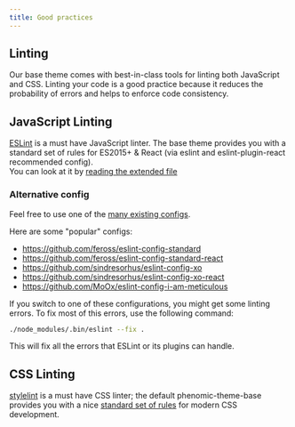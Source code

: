 ```yaml
---
title: Good practices
---
```


## Linting

Our base theme comes with best-in-class tools for linting both JavaScript
and CSS.
Linting your code is a good practice because it reduces the probability
of errors and helps to enforce code consistency.

## JavaScript Linting

[ESLint](http://eslint.org/) is a must have JavaScript linter.
The base theme provides you with a standard set of rules for ES2015+ & React
(via eslint and eslint-plugin-react recommended config).  
You can look at it by [reading the extended file](https://github.com/MoOx/phenomic/blob/master/src/eslint-config-recommended/index.js)

### Alternative config

Feel free to use one of the
[many existing configs](https://www.npmjs.com/search?q=eslint-config).

Here are some "popular" configs:

- https://github.com/feross/eslint-config-standard
- https://github.com/feross/eslint-config-standard-react
- https://github.com/sindresorhus/eslint-config-xo
- https://github.com/sindresorhus/eslint-config-xo-react
- https://github.com/MoOx/eslint-config-i-am-meticulous

If you switch to one of these configurations, you might get some linting errors.
To fix most of this errors, use the following command:

```sh
./node_modules/.bin/eslint --fix .
```

This will fix all the errors that ESLint or its plugins can handle.

## CSS Linting

[stylelint](http://stylelint.io/) is a must have CSS linter; the default
phenomic-theme-base provides you with a nice [standard set of rules](https://github.com/stylelint/stylelint-config-standard)
for modern CSS development.
